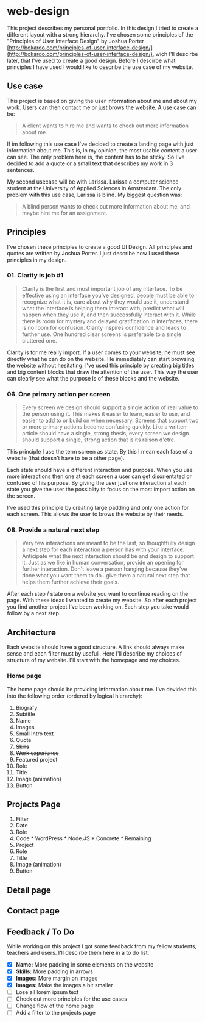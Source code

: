 # web-design
This project describes my personal portfolio. In this design I tried to create a different layout with a strong hierarchy. I've chosen some principles of the "Principles of User Interface Design" by Joshua Porter [http://bokardo.com/principles-of-user-interface-design/](http://bokardo.com/principles-of-user-interface-design/), wich I'll descirbe later, that I've used to create a good design.
Before I descirbe what principles I have used I would like to describe the use case of my website.

## Use case
This project is based on giving the user information about me and about my work. Users can then contact me or just brows the website. A use case can be:

> A client wants to hire me and wants to check out more information about me.

If im following this use case I've decided to create a landing page with just information about me. This is, in my opinion, the most usable content a user can see. The only problem here is, the content has to be sticky. So I've decided to add a quote or a small text that describes my work in 3 sentences.

My second usecase will be with Larissa. Larissa a computer science student at the University of Applied Sciences in Amsterdam. The only problem with this use case, Larissa is blind. My biggest question was:

> A blind person wants to check out more information about me, and maybe hire me for an assignment.


## Principles
I've chosen these principles to create a good UI Design. All principles and quotes are written by Joshua Porter. I just describe how I used these principles in my design.

### 01. Clarity is job #1
> Clarity is the first and most important job of any interface. To be effective using an interface you've designed, people must be able to recognize what it is, care about why they would use it, understand what the interface is helping them interact with, predict what will happen when they use it, and then successfully interact with it. While there is room for mystery and delayed gratification in interfaces, there is no room for confusion. Clarity inspires confidence and leads to further use. One hundred clear screens is preferable to a single cluttered one.

Clarity is for me really import. If a user comes to your website, he must see directly what he can do on the website. He immediately can start browsing the website without hesitating. I've used this principle by creating big titles and big content blocks that draw the attention of the user.
This way the user can clearly see what the purpose is of these blocks and the website.

### 06. One primary action per screen
> Every screen we design should support a single action of real value to the person using it. This makes it easier to learn, easier to use, and easier to add to or build on when necessary. Screens that support two or more primary actions become confusing quickly. Like a written article should have a single, strong thesis, every screen we design should support a single, strong action that is its raison d'etre.

This principle I use the term screen as state. By this I mean each fase of a website (that doesn't have to be a other page).

Each state should have a different interaction and purpose. When you use more interactions then one at each screen a user can get disorientated or confused of his purpose. By giving the user just one interaction at each state you give the user the possiblity to focus on the most import action on the screen.

I've used this principle by creating large padding and only one action for each screen. This allows the user to brows the website by their needs.

### 08. Provide a natural next step
> Very few interactions are meant to be the last, so thoughtfully design a next step for each interaction a person has with your interface. Anticipate what the next interaction should be and design to support it. Just as we like in human conversation, provide an opening for further interaction. Don't leave a person hanging because they've done what you want them to do…give them a natural next step that helps them further achieve their goals.

After each step / state on a website you want to continue reading on the page. With these ideas I wanted to create my website. So after each project you find another project I've been working on. Each step you take would follow by a next step.


## Architecture
Each website should have a good structure. A link should always make sense and each filter must by usefull. Here I'll describe my choices of structure of my website. I'll start with the homepage and my choices.

### Home page
The home page should be providing information about me. I've devided this into the following order (ordered by logical hierarchy):

1. Biografy
  1. Subtitle
  2. Name
  2. Images
  3. Small Intro text
  4. Quote
2. ~~Skills~~
3. ~~Work experience~~
2. Featured project
  1. Role
  2. Title
  3. Image (animation)
  4. Button

## Projects Page
1. Filter
  1. Date
  2. Role
  3. Code
    * WordPress
    * Node.JS
    * Concrete
    * Remaining
2. Project
  1. Role
  2. Title
  3. Image (animation)
  4. Button

## Detail page


## Contact page

## Feedback / To Do
While working on this project I got some feedback from my fellow students, teachers and users. I'll descirbe them here in a to do list.

- [x] **Name:**  More padding in some elements on the website
- [x] **Skills:** More padding in arrows
- [x] **Images:** More margin on images
- [x] **Images:** Make the images a bit smaller
- [ ] Lose all lorem ipsum text
- [ ] Check out more principles for the use cases
- [ ] Change flow of the home page
- [ ] Add a filter to the projects page
